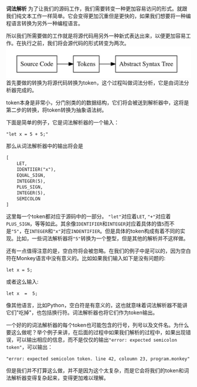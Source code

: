 **词法解析**
为了让我们的源码工作，我们需要转变一种更加容易访问的形式。就跟我们纯文本工作一样简单。它会变得更加沉重但是更快的，如果我们想要将一种编程语言转换为另外一种编程语言。

所以我们所需要做的工作就是将源代码用另外一种新式表达出来，以便更加容易工作。在执行之前，我们将会源代码的形式转变为两次。
![](../figures/transform.png)
首先要做的转换为将源代码转换为token，这个过程叫做词法分析，它是由词法分析器完成的。

token本身是非常小，分门别类的的数据结构，它们将会被送到解析器中，这将是第二步的转换，将token转换为抽象语法树。

下面是简单的例子，它是词法解析器的一个输入：
```
"let x = 5 + 5;"
```
那么从词法解析器中的输出将会是
```
[
    LET,
    IDENTIIER("x"),
    EQUAL_SIGN,
    INTEGER(5),
    PLUS_SIGN,
    INTEGER(5),
    SEMICOLON
]
```
这里每一个token都对应于源码中的一部分。 `"let"`对应着`LET`, `"+"`对应着`PLUS_SIGN`，等等如此。其余像`IDENTIFIER`和`INTEGER`对应着具体的值`5`而不是`"5"`，在`INTEGER`和`"x"`对应`INDENTIFIER`。但是具体的token构成有着不同的实现。比如，一些词法解析器将`"5"`转换为一个整型，但是其他的解析并不这样做。

还有一点值得注意的是，空白符将会被忽略。在我们的例子中是可以的，因为空白符在Monkey语言中没有意义的。比如如果我们输入如下是没有问题的:
```
let x = 5;
```
或者这么输入:
```
let x  =  5;
```
像其他语言，比如Python，空白符是有意义的，这也就意味着词法解析器不能讲它们"吃掉"，也包括换行符。词法解析器也将它们作为token输出。

一个好的的词法解析器的每个token也可能包含的行号，列号以及文件名。为什么要这么做呢？举个例子来讲，在后面的过程中如果我们解析的过程中，如果出现错误，可以输出相应的信息，而不是仅仅的输出`"error: expected semicolon token"`，可以输出：
```
"error: expected semicolon token. line 42, coloumn 23, program.monkey"
```
但是我们并不打算这么做，并不是因为这个太复杂，而是它会将我们的token和词法解析器变得复杂起来，变得更加难以理解。